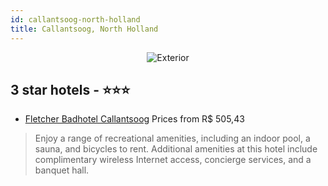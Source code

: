 ```yaml
---
id: callantsoog-north-holland
title: Callantsoog, North Holland
---
```


<center><img src="https://i.travelapi.com/hotels/1000000/30000/27100/27031/b0afde94_z.jpg" alt="Exterior" /></center>


##  3 star hotels - ⭐️⭐️⭐️

-    [Fletcher Badhotel Callantsoog](https://us.hurb.com/hotels/callantsoog/fletcher-badhotel-callantsoog-JNP-JP778494?cmp=18055) Prices from R$ 505,43
   > Enjoy a range of recreational amenities, including an indoor pool, a sauna, and bicycles to rent. Additional amenities at this hotel include complimentary wireless Internet access, concierge services, and a banquet hall.
